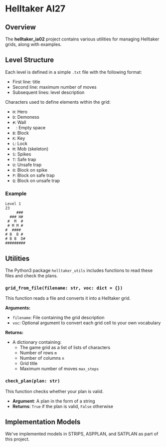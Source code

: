 # Helltaker AI27

## Overview

The **helltaker_ia02** project contains various utilities for managing Helltaker grids, along with examples.

## Level Structure

Each level is defined in a simple `.txt` file with the following format:
- First line: title
- Second line: maximum number of moves
- Subsequent lines: level description

Characters used to define elements within the grid:
- `H`: Hero
- `D`: Demoness
- `#`: Wall
- ` ` : Empty space
- `B`: Block
- `K`: Key
- `L`: Lock
- `M`: Mob (skeleton)
- `S`: Spikes
- `T`: Safe trap
- `U`: Unsafe trap
- `O`: Block on spike
- `P`: Block on safe trap
- `Q`: Block on unsafe trap

### Example

```
Level 1
23
     ###
  ### H#
 #  M  #
 # M M #
#  ####
# B  B #
# B B  D#
#########
```

## Utilities

The Python3 package `helltaker_utils` includes functions to read these files and check the plans.

### `grid_from_file(filename: str, voc: dict = {})`

This function reads a file and converts it into a Helltaker grid.

**Arguments:**
- `filename`: File containing the grid description
- `voc`: Optional argument to convert each grid cell to your own vocabulary

**Returns:**
- A dictionary containing:
   - The game grid as a list of lists of characters
   - Number of rows `m`
   - Number of columns `n`
   - Grid title
   - Maximum number of moves `max_steps`

### `check_plan(plan: str)`

This function checks whether your plan is valid.

- **Argument**: A plan in the form of a string
- **Returns**: `True` if the plan is valid, `False` otherwise

## Implementation Models

We've implemented models in STRIPS, ASPPLAN, and SATPLAN as part of this project.

